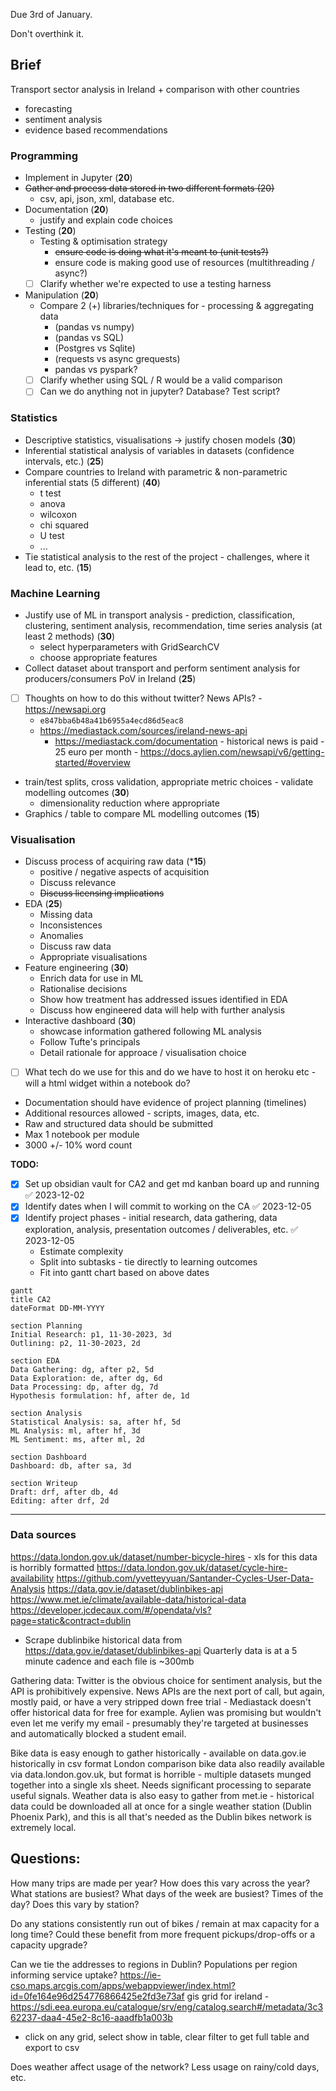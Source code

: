 Due 3rd of January.

Don't overthink it.

## Brief
Transport sector analysis in Ireland + comparison with other countries

- forecasting
- sentiment analysis
- evidence based recommendations

### Programming

- Implement in Jupyter (**20**)
- ~~Gather and process data stored in two different formats (20)~~
	- csv, api, json, xml, database etc.
- Documentation (**20**)
	- justify and explain code choices
- Testing (**20**)
	- Testing & optimisation strategy 
		- ~~ensure code is doing what it's meant to (unit tests?)~~
		- ensure code is making good use of resources (multithreading / async?)
  - [ ] Clarify whether we're expected to use a testing harness
- Manipulation (**20**)
	- Compare 2 (+) libraries/techniques for  - processing & aggregating data 
		- (pandas vs numpy) 
		- (pandas vs SQL)
		- (Postgres vs Sqlite)
		- (requests vs async grequests)
		- pandas vs pyspark?
  - [ ] Clarify whether using SQL / R would be a valid comparison
  - [ ] Can we do anything not in jupyter? Database? Test script?
### Statistics

- Descriptive statistics, visualisations -> justify chosen models (**30**)
- Inferential statistical analysis of variables in datasets (confidence intervals, etc.) (**25**)
- Compare countries to Ireland with parametric & non-parametric inferential stats (5 different) (**40**)
	- t test
	- anova
	- wilcoxon
	- chi squared
	- U test
	- ...
 - Tie statistical analysis to the rest of the project - challenges, where it lead to, etc. (**15**)

### Machine Learning
- Justify use of ML in transport analysis - prediction, classification, clustering, sentiment analysis, recommendation, time series analysis (at least 2 methods) (**30**)
	- select hyperparameters with GridSearchCV
	- choose appropriate features
- Collect dataset about transport and perform sentiment analysis for producers/consumers PoV in Ireland (**25**)
- [ ] Thoughts on how to do this without twitter? News APIs?
		- https://newsapi.org
	- `e847bba6b48a41b6955a4ecd86d5eac8`
	 - https://mediastack.com/sources/ireland-news-api
		  - https://mediastack.com/documentation - historical news is paid - 25 euro per month
	  - https://docs.aylien.com/newsapi/v6/getting-started/#overview
- train/test splits, cross validation, appropriate metric choices -  validate modelling outcomes (**30**)
	- dimensionality reduction where appropriate
 - Graphics / table to compare ML modelling outcomes (**15**)

### Visualisation
- Discuss process of acquiring raw data (***15**)
	- positive / negative aspects of acquisition
	- Discuss relevance
	- ~~Discuss licensing implications~~
- EDA (**25**)
	- Missing data
	- Inconsistences
	- Anomalies
	- Discuss raw data 
	- Appropriate visualisations
- Feature engineering (**30**)
	- Enrich data for use in ML
	- Rationalise decisions
	- Show how treatment has addressed issues identified in EDA
	- Discuss how engineered data will help with further analysis
- Interactive dashboard (**30**)
	- showcase information gathered following ML analysis
	- Follow Tufte's principals
	- Detail rationale for approace / visualisation choice
 - [ ] What tech do we use for this and do we have to host it on heroku etc - will a html widget within a notebook do?

- Documentation should have evidence of project planning (timelines)
- Additional resources allowed - scripts, images, data, etc.
- Raw and structured data should be submitted 
- Max 1 notebook per module
- 3000 +/- 10% word count


 __TODO:__ 
 - [x] Set up obsidian vault for CA2 and get md kanban board up and running ✅ 2023-12-02
 - [x] Identify dates when I will commit to working on the CA ✅ 2023-12-05
 - [x] Identify project phases - initial research, data gathering, data exploration, analysis, presentation outcomes / deliverables, etc. ✅ 2023-12-05
	 - Estimate complexity
	 - Split into subtasks - tie directly to learning outcomes
	 - Fit into gantt chart based on above dates

```mermaid
gantt 
title CA2
dateFormat DD-MM-YYYY

section Planning
Initial Research: p1, 11-30-2023, 3d
Outlining: p2, 11-30-2023, 2d 

section EDA
Data Gathering: dg, after p2, 5d
Data Exploration: de, after dg, 6d
Data Processing: dp, after dg, 7d
Hypothesis formulation: hf, after de, 1d

section Analysis
Statistical Analysis: sa, after hf, 5d
ML Analysis: ml, after hf, 3d
ML Sentiment: ms, after ml, 2d

section Dashboard
Dashboard: db, after sa, 3d

section Writeup
Draft: drf, after db, 4d
Editing: after drf, 2d

```

---
### Data sources
https://data.london.gov.uk/dataset/number-bicycle-hires - xls for this data is horribly formatted
https://data.london.gov.uk/dataset/cycle-hire-availability
https://github.com/yvetteyyuan/Santander-Cycles-User-Data-Analysis
https://data.gov.ie/dataset/dublinbikes-api
https://www.met.ie/climate/available-data/historical-data
https://developer.jcdecaux.com/#/opendata/vls?page=static&contract=dublin

- Scrape dublinbike historical data from https://data.gov.ie/dataset/dublinbikes-api
Quarterly data is at a 5 minute cadence and each file is ~300mb


Gathering data:
Twitter is the obvious choice for sentiment analysis, but the API is prohibitively expensive. 
News APIs are the next port of call, but again, mostly paid, or have a very stripped down free trial - Mediastack doesn't offer historical data for free for example.
Aylien was promising but wouldn't even let me verify my email - presumably they're targeted at businesses and automatically blocked a student email.

Bike data is easy enough to gather historically - available on data.gov.ie historically in csv format 
London comparison bike data also readily available via data.london.gov.uk, but format is horrible - multiple datasets munged together into a single xls sheet. Needs significant processing to separate useful signals.
Weather data is also easy to gather from met.ie - historical data could be downloaded all at once for a single weather station (Dublin Phoenix Park), and this is all that's needed as the Dublin bikes network is extremely local.


## Questions:

How many trips are made per year?
How does this vary across the year?
What stations are busiest?
What days of the week are busiest? Times of the day? Does this vary by station?

Do any stations consistently run out of bikes / remain at max capacity for a long time? Could these benefit from more frequent pickups/drop-offs or a capacity upgrade?

Can we tie the addresses to regions in Dublin? Populations per region informing service uptake? https://ie-cso.maps.arcgis.com/apps/webappviewer/index.html?id=0fe164e96d254776866425e2fd3e73af
gis grid for ireland - https://sdi.eea.europa.eu/catalogue/srv/eng/catalog.search#/metadata/3c362237-daa4-45e2-8c16-aaadfb1a003b
- click on any grid, select show in table, clear filter to get full table and export to csv

Does weather affect usage of the network? Less usage on rainy/cold days, etc.

